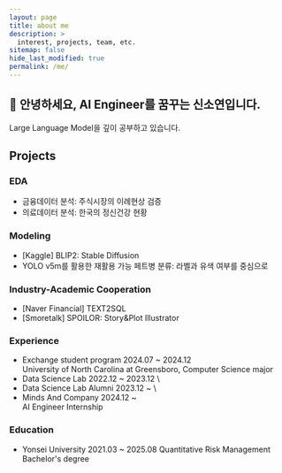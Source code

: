 ```yaml
---
layout: page
title: about me
description: >
  interest, projects, team, etc.
sitemap: false
hide_last_modified: true
permalink: /me/
---
```

## 👋 안녕하세요, AI Engineer를 꿈꾸는 신소연입니다.
Large Language Model을 깊이 공부하고 있습니다.

## Projects
### EDA
- 금융데이터 분석: 주식시장의 이례현상 검증
- 의료데이터 분석: 한국의 정신건강 현황

### Modeling
- [Kaggle] BLIP2: Stable Diffusion
- YOLO v5m를 활용한 재활용 가능 페트병 분류: 라벨과 유색 여부를 중심으로

### Industry-Academic Cooperation
- [Naver Financial] TEXT2SQL
- [Smoretalk] SPOILOR: Story&Plot Illustrator

### Experience
- Exchange student program
2024.07 ~ 2024.12 \
University of North Carolina at Greensboro, Computer Science major
- Data Science Lab
2022.12 ~ 2023.12 \
- Data Science Lab Alumni
2023.12 ~ \
- Minds And Company
2024.12 ~ \
AI Engineer Internship


### Education
- Yonsei University
2021.03 ~ 2025.08
Quantitative Risk Management Bachelor's degree